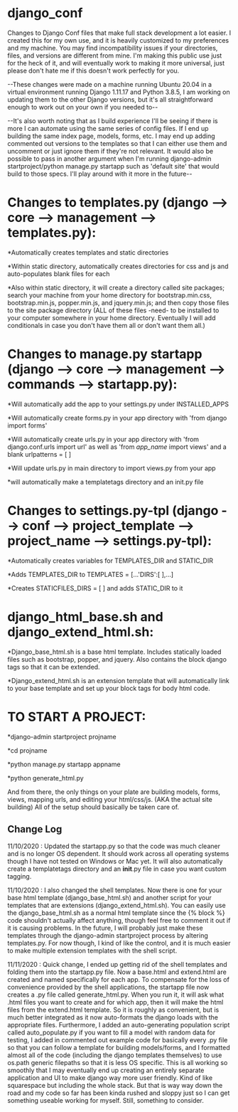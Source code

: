 # django_conf
Changes to Django Conf files that make full stack development a lot easier. I created this for my own use, and it is heavily customized to my preferences and my machine. You may find incompatibility issues if your directories, files, and versions are different from mine. I'm making this public use just for the heck of it, and will eventually work to making it more universal, just please don't hate me if this doesn't work perfectly for you.

--These changes were made on a machine running Ubuntu 20.04 in a virtual environment running Django 1.11.17 and Python 3.8.5, I am working on updating them to the other Django versions, but it's all straightforward enough to work out on your own if you needed to--

--It's also worth noting that as I build experience I'll be seeing if there is more I can automate using the same series of config files. If I end up building the same index page, models, forms, etc. I may end up adding commented out versions to the templates so that I can either use them and uncomment or just ignore them if they're not relevant. It would also be possible to pass in another argument when I'm running django-admin startproject/python manage.py startapp such as 'default site' that would build to those specs. I'll play around with it more in the future--

# Changes to templates.py (django --> core --> management --> templates.py):

*Automatically creates templates and static directories

*Within static directory, automatically creates directories for css and js and auto-populates blank files for each

*Also within static directory, it will create a directory called site packages; search your machine from your home directory for bootstrap.min.css, bootstrap.min.js, popper.min.js, and jquery.min.js; and then copy those files to the site package directory (ALL of these files -need- to be installed to your computer somewhere in your home directory. Eventually I will add conditionals in case you don't have them all or don't want them all.)

# Changes to manage.py startapp (django --> core --> management --> commands --> startapp.py):

*Will automatically add the app to your settings.py under INSTALLED_APPS

*Will automatically create forms.py in your app directory with 'from django import forms'

*Will automatically create urls.py in your app directory with 'from django.conf.urls import url' as well as 'from *app_name* import views' and a blank urlpatterns = [ ]

*Will update urls.py in main directory to import views.py from your app

*will automatically make a templatetags directory and an init.py file

# Changes to settings.py-tpl (django --> conf --> project_template --> project_name --> settings.py-tpl):

*Automatically creates variables for TEMPLATES_DIR and STATIC_DIR

*Adds TEMPLATES_DIR to TEMPLATES = [...'DIRS':[ ],...]

*Creates STATICFILES_DIRS = [ ] and adds STATIC_DIR to it

# django_html_base.sh and django_extend_html.sh:

*Django_base_html.sh is a base html template. Includes statically loaded files such as bootstrap, popper, and jquery. Also contains the block django tags so that it can be extended.

*Django_extend_html.sh is an extension template that will automatically link to your base template and set up your block tags for body html code.

# TO START A PROJECT:

*django-admin startproject projname

*cd projname

*python manage.py startapp appname

*python generate_html.py

And from there, the only things on your plate are building models, forms, views, mapping urls, and editing your html/css/js. (AKA the actual site building)
All of the setup should basically be taken care of.

## Change Log

11/10/2020 : Updated the startapp.py so that the code was much cleaner and is no longer OS dependent. It should work across all operating systems though I have not tested on Windows or Mac yet. It will also automatically create a templatetags directory and an __init__.py file in case you want custom tagging.

11/10/2020 : I also changed the shell templates. Now there is one for your base html template (django_base_html.sh) and another script for your templates that are extensions (django_extend_html.sh). You can easily use the django_base_html.sh as a normal html template since the {% block %} code shouldn't actually affect anything, though feel free to comment it out if it is causing problems. In the future, I will probably just make these templates through the django-admin startproject process by altering templates.py. For now though, I kind of like the control, and it is much easier to make multiple extension templates with the shell script.

11/11/2020 : Quick change, I ended up getting rid of the shell templates and folding them into the startapp.py file. Now a base.html and extend.html are created and named specifically for each app. To compensate for the loss of convenience provided by the shell applications, the startapp file now creates a .py file called generate_html.py. When you run it, it will ask what .html files you want to create and for which app, then it will make the html files from the extend.html template. So it is roughly as convenient, but is much better integrated as it now auto-formats the django loads with the appropriate files. Furthermore, I added an auto-generating population script called auto_populate.py if you want to fill a model with random data for testing, I added in commented out example code for basically every .py file so that you can follow a template for building models/forms, and I formatted almost all of the code (including the django templates themselves) to use os.path generic filepaths so that it is less OS specific. This is all working so smoothly that I may eventually end up creating an entirely separate application and UI to make django way more user friendly. Kind of like squarespace but including the whole stack. But that is way way down the road and my code so far has been kinda rushed and sloppy just so I can get something useable working for myself. Still, something to consider.
